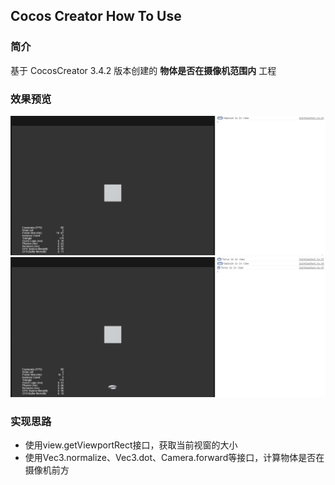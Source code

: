 ## Cocos Creator How To Use

### 简介

基于 CocosCreator 3.4.2 版本创建的 **物体是否在摄像机范围内** 工程

### 效果预览
![image](../../gif/202203/2022030551.gif)
![image](../../gif/202203/2022030552.gif)

### 实现思路
- 使用view.getViewportRect接口，获取当前视窗的大小
- 使用Vec3.normalize、Vec3.dot、Camera.forward等接口，计算物体是否在摄像机前方